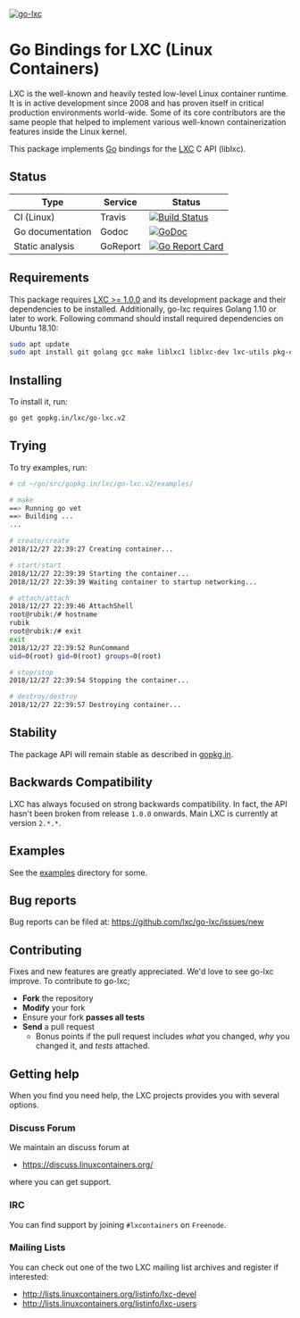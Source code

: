 [![go-lxc](https://linuxcontainers.org/static/img/containers.png)](https://linuxcontainers.org/)
# Go Bindings for LXC (Linux Containers)

LXC is the well-known and heavily tested low-level Linux container runtime. It
is in active development since 2008 and has proven itself in critical
production environments world-wide. Some of its core contributors are the same
people that helped to implement various well-known containerization features
inside the Linux kernel.


This package implements [Go](https://golang.org) bindings for the [LXC](https://linuxcontainers.org/lxc/introduction/) C API (liblxc).

## Status
Type            | Service               | Status
---             | ---                   | ---
CI (Linux)      | Travis                | [![Build Status](https://travis-ci.org/lxc/go-lxc.svg?branch=v2)](https://travis-ci.org/lxc/go-lxc/)
Go documentation    | Godoc                 | [![GoDoc](https://godoc.org/gopkg.in/lxc/go-lxc.v2?status.svg)](https://godoc.org/gopkg.in/lxc/go-lxc.v2)
Static analysis     | GoReport              | [![Go Report Card](https://goreportcard.com/badge/gopkg.in/lxc/go-lxc.v2)](https://goreportcard.com/report/gopkg.in/lxc/go-lxc.v2)

## Requirements

This package requires [LXC >= 1.0.0](https://github.com/lxc/lxc/releases) and its development package and their dependencies to be installed. Additionally, go-lxc requires Golang 1.10 or later to work. Following command should install required dependencies on Ubuntu 18.10:

```bash
sudo apt update
sudo apt install git golang gcc make liblxc1 liblxc-dev lxc-utils pkg-config
```

## Installing

To install it, run:

```bash
go get gopkg.in/lxc/go-lxc.v2
```

## Trying

To try examples, run:

```bash
# cd ~/go/src/gopkg.in/lxc/go-lxc.v2/examples/

# make
==> Running go vet 
==> Building ...
...

# create/create
2018/12/27 22:39:27 Creating container...

# start/start 
2018/12/27 22:39:39 Starting the container...
2018/12/27 22:39:39 Waiting container to startup networking...

# attach/attach 
2018/12/27 22:39:46 AttachShell
root@rubik:/# hostname
rubik
root@rubik:/# exit
exit
2018/12/27 22:39:52 RunCommand
uid=0(root) gid=0(root) groups=0(root)

# stop/stop 
2018/12/27 22:39:54 Stopping the container...

# destroy/destroy 
2018/12/27 22:39:57 Destroying container...
```

## Stability

The package API will remain stable as described in [gopkg.in](https://gopkg.in).

## Backwards Compatibility

LXC has always focused on strong backwards compatibility. In fact, the API hasn't been broken from release `1.0.0` onwards. Main LXC is currently at version `2.*.*`.

## Examples

See the [examples](https://github.com/lxc/go-lxc/tree/v2/examples) directory for some.

## Bug reports

Bug reports can be filed at: <https://github.com/lxc/go-lxc/issues/new>

## Contributing

Fixes and new features are greatly appreciated. We'd love to see go-lxc improve. To contribute to go-lxc;

* **Fork** the repository
* **Modify** your fork
* Ensure your fork **passes all tests**
* **Send** a pull request
	* Bonus points if the pull request includes *what* you changed, *why* you changed it, and *tests* attached.

## Getting help

When you find you need help, the LXC projects provides you with several options.

### Discuss Forum

We maintain an discuss forum at

- https://discuss.linuxcontainers.org/

where you can get support.

### IRC

You can find support by joining `#lxcontainers` on `Freenode`.

### Mailing Lists

You can check out one of the two LXC mailing list archives and register if interested:

- http://lists.linuxcontainers.org/listinfo/lxc-devel
- http://lists.linuxcontainers.org/listinfo/lxc-users